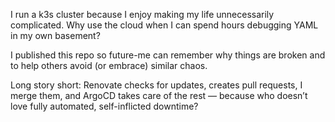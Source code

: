 I run a k3s cluster because I enjoy making my life unnecessarily complicated. Why use the cloud when I can spend hours debugging YAML in my own basement?

I published this repo so future-me can remember why things are broken and to help others avoid (or embrace) similar chaos.

Long story short: Renovate checks for updates, creates pull requests, I merge them, and ArgoCD takes care of the rest — because who doesn’t love fully automated, self-inflicted downtime?